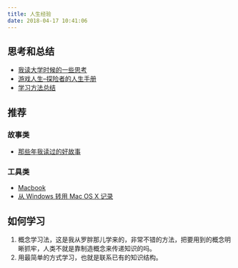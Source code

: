 ```yaml
---
title: 人生经验
date: 2018-04-17 10:41:06
---
```


## 思考和总结

- [我读大学时候的一些思考](../2017/02/06/我读大学时候的一些思考)
- [游戏人生–探险者的人生手册](../2017/01/26/游戏人生--探险者的人生手册)
- [学习方法总结](../2017/01/02/学习方法总结)

## 推荐

### 故事类

- [那些年我读过的好故事](../2017/01/10/那些年我读过的好故事)    

### 工具类

- [Macbook](../2017/02/03/Macbook)
- [从 Windows 转用 Mac OS X 记录](../2017/01/01/从windows转用macOSX记录)

## 如何学习

1. 概念学习法，这是我从罗胖那儿学来的，非常不错的方法，把要用到的概念明晰抓牢，人类不就是靠制造概念来传递知识的吗。
2. 用最简单的方式学习，也就是联系已有的知识结构。


  

